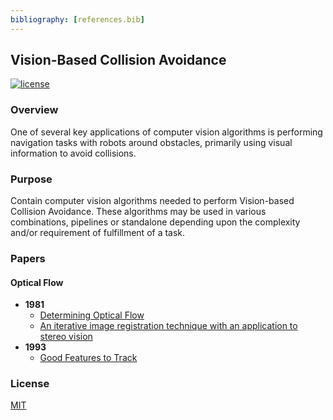 ```yaml
---
bibliography: [references.bib]
---
```


## Vision-Based Collision Avoidance 

[![license](https://img.shields.io/github/license/mashape/apistatus.svg?maxAge=2592000)](https://github.com/keras-team/keras/blob/master/LICENSE)

### Overview
One of several key applications of computer vision algorithms is performing navigation tasks with robots around obstacles, primarily using visual information to avoid collisions.

### Purpose
Contain computer vision algorithms needed to perform Vision-based Collision Avoidance. These algorithms may be used in various combinations, pipelines or standalone depending upon the complexity and/or requirement of fulfillment of a task.



### Papers

#### Optical Flow
* **1981**
    * [Determining Optical Flow](http://image.diku.dk/imagecanon/material/HornSchunckOptical_Flow.pdf)
    * [An iterative image registration technique with an application to stereo vision](https://cecas.clemson.edu/~stb/klt/lucas_bruce_d_1981_1.pdf)
* **1993**
    * [Good Features to Track](http://www.ai.mit.edu/courses/6.891/handouts/shi94good.pdf)


### License

[MIT](https://github.com/robotic-vision-lab/Vision-Collision-Avoidance/blob/master/LICENSE)

